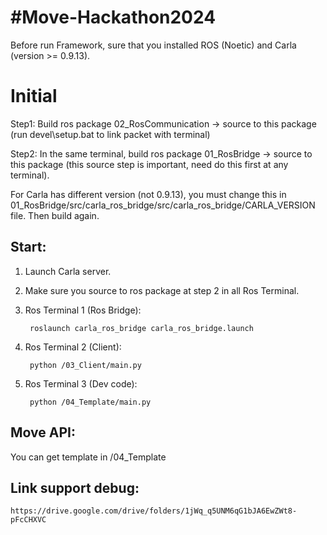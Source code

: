 # #Move-Hackathon2024
Before run Framework, sure that you installed ROS (Noetic) and Carla (version >= 0.9.13).

# Initial
Step1: Build ros package 02_RosCommunication -> source to this package (run devel\setup.bat to link packet with terminal)

Step2: In the same terminal, build ros package 01_RosBridge -> source to this package (this source step is important, need do this first at any terminal).

For Carla has different version (not 0.9.13), you must change this in 01_RosBridge/src/carla_ros_bridge/src/carla_ros_bridge/CARLA_VERSION file. Then build again.

## Start:
1. Launch Carla server.

2. Make sure you source to ros package at step 2 in all Ros Terminal.

3. Ros Terminal 1 (Ros Bridge):
    
        roslaunch carla_ros_bridge carla_ros_bridge.launch

4. Ros Terminal 2 (Client):
    
        python /03_Client/main.py
    
5. Ros Terminal 3 (Dev code):
   
        python /04_Template/main.py

## Move API:

You can get template in /04_Template

## Link support debug:

    https://drive.google.com/drive/folders/1jWq_q5UNM6qG1bJA6EwZWt8-pFcCHXVC

